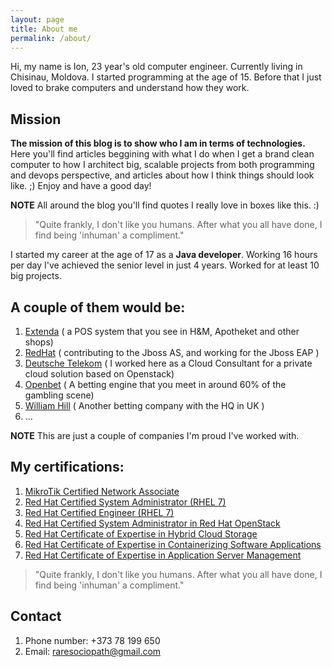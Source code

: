 ```yaml
---
layout: page
title: About me
permalink: /about/
---
```


Hi, my name is Ion, 23 year's old computer engineer. Currently living in Chisinau, Moldova.
I started programming at the age of 15. Before that I just loved to brake computers and understand
how they work. 

## Mission
**The mission of this blog is to show who I am in terms of technologies.**
Here you'll find articles beggining with what I do when I get a brand clean computer to how I architect 
big, scalable projects from both programming and devops perspective, and articles about how I think things should look like. ;)
Enjoy and have a good day!

**NOTE** All around the blog you'll find quotes I really love in boxes like this. :)

> "Quite frankly, I don't like you humans. After what you all have done,
I find being 'inhuman' a compliment."



<div class="divider"></div>

I started my career at the age of 17 as a **Java developer**.
Working 16 hours per day I've achieved the senior level in just 4 years.
Worked for at least 10 big projects. 

## A couple of them would be:

1. <a href="https://www.extenda.com/">Extenda</a> ( a POS system that you see in H&M, Apotheket and other shops)
2. <a href="https://www.redhat.com/en">RedHat</a> ( contributing to the Jboss AS, and working for the Jboss EAP )
3. <a href="https://www.telekom.com/en">Deutsche Telekom</a> ( I worked here as a Cloud Consultant for a private cloud solution based on Openstack) 
4. <a href="https://openbet.com">Openbet</a> ( A betting engine that you meet in around 60% of the gambling scene)
5. <a href="https://williamhill.com">William Hill</a> ( Another betting company with the HQ in UK )
6. ...

**NOTE** This are just a couple of companies I'm proud I've worked with.

<div class="divider"></div>


## My certifications:

1. <a href="https://www.mikrotik.com/training/certificates/b48483cdc5e142b2f47"> MikroTik Certified Network Associate</a>
2. <a href="https://www.redhat.com/rhtapps/services/verify/?certId=160-056-479&isSearch=False&verify=Verify">Red Hat Certified System Administrator (RHEL 7)</a>
3. <a href="https://www.redhat.com/rhtapps/services/verify/?certId=160-056-479&isSearch=False&verify=Verify">Red Hat Certified Engineer (RHEL 7)</a>
4. <a href="https://www.redhat.com/rhtapps/services/verify/?certId=160-056-479&isSearch=False&verify=Verify">Red Hat Certified System Administrator in Red Hat OpenStack</a>
5. <a href="https://www.redhat.com/rhtapps/services/verify/?certId=160-056-479&isSearch=False&verify=Verify">Red Hat Certificate of Expertise in Hybrid Cloud Storage</a>
6. <a href="https://www.redhat.com/rhtapps/services/verify/?certId=160-056-479&isSearch=False&verify=Verify">Red Hat Certificate of Expertise in Containerizing Software Applications</a>
7. <a href="https://www.redhat.com/rhtapps/services/verify/?certId=160-056-479&isSearch=False&verify=Verify">Red Hat Certificate of Expertise in Application Server Management</a>

> "Quite frankly, I don't like you humans. After what you all have done,
I find being 'inhuman' a compliment."

<div class="divider"></div>

## Contact

1. Phone number: +373 78 199 650
2. Email: raresociopath@gmail.com




 
